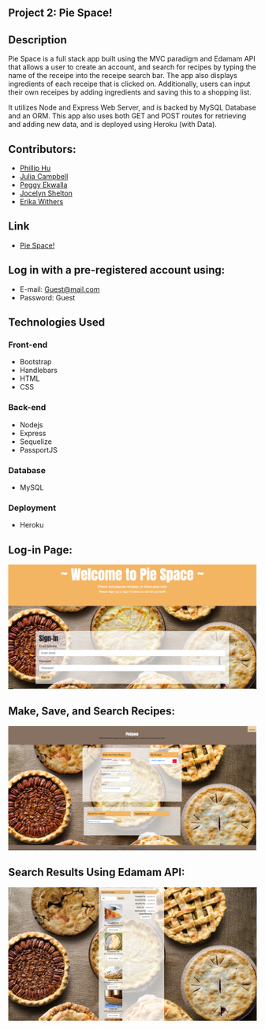 ## Project 2: Pie Space!


## Description 

Pie Space is a full stack app built using the MVC paradigm and Edamam API that allows a user to create an account, and search for recipes by typing the name of the receipe into the receipe search bar. The app also displays ingredients of each receipe that is clicked on. Additionally, users can input their own receipes by adding ingredients and saving this to a shopping list. 

It utilizes Node and Express Web Server, and is backed by MySQL Database and an ORM.
This app also uses both GET and POST routes for retrieving and adding new data, and is deployed using Heroku (with Data). 

## Contributors:

 - [Phillip Hu](https://github.com/ph4044)
 - [Julia Campbell](https://github.com/syliesox)
 - [Peggy Ekwalla](https://github.com/pekwalla)
 - [Jocelyn Shelton](https://github.com/j22shelton)
 - [Erika Withers](https://github.com/E-DubbyDubs)


## Link
 - [Pie Space!](https://sheltered-earth-11529.herokuapp.com/)

 ## Log in with a pre-registered account using:
- E-mail: Guest@mail.com
- Password: Guest

 ## Technologies Used

  ### Front-end  
  - Bootstrap
  - Handlebars
  - HTML
  - CSS

  ### Back-end
  - Nodejs
  - Express
  - Sequelize
  - PassportJS

  ### Database
  - MySQL

  ### Deployment
  - Heroku

## Log-in Page:
![](/app/public/images/signin.png?raw=true)

## Make, Save, and Search Recipes:
![](/app/public/images/main.png?raw=true)

## Search Results Using Edamam API:
![](/app/public/images/api.png?raw=true)
